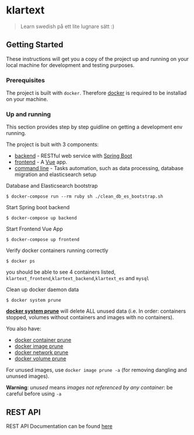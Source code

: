# klartext
> Learn swedish på ett lite lugnare sätt :)

## Getting Started

These instructions will get you a copy of the project up and running on your local machine for development and testing purposes.

### Prerequisites

The project is built with `docker`. Therefore [docker](https://www.docker.com) is required to be installad on your machine.

### Up and running

This section provides step by step guidline on getting a development env running.

The project is buit with 3 components:

  * [backend](https://github.com/chuan-su/klartext/tree/master/backend/README.md)      - RESTful web service with [Spring Boot](https://docs.spring.io/spring-boot/docs/current/reference/htmlsingle/)
  * [frontend](https://github.com/chuan-su/klartext/tree/master/frontend/README.md)     - A [Vue](https://vuejs.org/v2/guide/) app.
  * [command line](https://github.com/chuan-su/klartext/blob/master/ruby-scripts/README.md) - Tasks automation, such as data processing, database migration and elasticsearch setup
  
Database and Elasticsearch bootstrap

    $ docker-compose run --rm ruby sh ./clean_db_es_bootstrap.sh

Start Spring boot backend

    $ docker-compose up backend
    
Start Frontend Vue App
    
    $ docker-compose up frontend

Verify docker containers running correctly
    
    $ docker ps
    
you should be able to see 4 containers listed, `klartext_frontend`,`klartext_backend`,`klartext_es` and `mysql`

Clean up docker daemon data

    $ docker system prune

**[docker system prune](https://docs.docker.com/engine/reference/commandline/system_prune/)** will delete ALL unused data (i.e. In order: containers stopped, volumes without containers and images with no containers).

You also have:

  * [docker container prune](https://docs.docker.com/engine/reference/commandline/container_prune/)
  * [docker image prune](https://docs.docker.com/engine/reference/commandline/image_prune/)
  * [docker network prune](https://docs.docker.com/engine/reference/commandline/network_prune/)
  * [docker volume prune](https://docs.docker.com/engine/reference/commandline/volume_prune/)

For unused images, use `docker image prune -a` (for removing dangling and ununsed images).

**Warning**: *unused* means *images not referenced by any container*: be careful before using `-a`

## REST API

REST API Documentation can be found [here](https://github.com/chuan-su/klartext/blob/master/backend/API.md)

       

    

    
    


